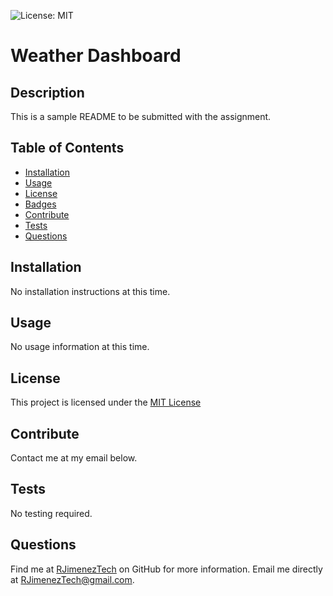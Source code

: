 ![License: MIT](https://img.shields.io/badge/License-MIT-yellow.svg)
  # Weather Dashboard 

  ## Description
  
  This is a sample README to be submitted with the assignment.
  
  ## Table of Contents
     
  - [Installation](#installation)
  - [Usage](#usage)
  - [License](#license)
  - [Badges](#badges)
  - [Contribute](#contribute)
  - [Tests](#tests)
  - [Questions](#questions)
  
  ## Installation
  
  No installation instructions at this time.
  
  ## Usage
  
  No usage information at this time.
  
  ## License 

  This project is licensed under the [MIT License](https://opensource.org/licenses/MIT)
  
  
  ## Contribute
  
  Contact me at my email below.
  
  ## Tests
  
  No testing required.

  ## Questions
  
  Find me at [RJimenezTech](https://github.com/RJimenezTech) on GitHub for more information.
  Email me directly at RJimenezTech@gmail.com.
